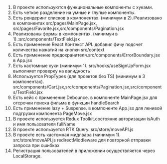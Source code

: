 1. В проекте используются функциональные компоненты c хуками.
2. Есть четкое разделение на умные и глупые компоненты.
3. Есть рендеринг списков в компонентах. (минимум в 2).:Реализовано в компонентах src/pages/MainPage.jsx, src/pages/Favorite.jsx,src/components/Pagination.jsx
4. Реализованы формы в компонентах. (минимуи в 1).:src/components/TextField.jsx
5. Есть применение React Контекст API. добавил фичу подсчет количества нажатий на кнопки src/context
6. Есть применение предохранителя.src/components/ErrorBoundary.jsx в App.jsx
7. Есть кастомные хуки (минимум 1). src/hooks/useSignUpForm.jsx выполняет проверку на валидность 
8. Используется PropTypes (для проектов без TS) (минимум в 3 компонентах). src/components/Cart.jsx,src/components/Pagination.jsx,src/components/TextField.jsx
9. Есть кейс с применение Debounce. в компоненте MainPage.jsx для отсрочки поиска фильма в функции handleSearch
10. Есть применение lazy + Suspense. в компоненте App.jsx для ленивой подгрузки компонента PageMove.jsx
11. В проекте используется Redux Toolkit.состояние авторизации isAuth и имя пользователя fullName
12. В проекте используется RTK Query. src/store/moveAPI.js
13. В проекте есть кастомная мидлвара (минимум 1). src/store/moveAPI.js  redirectMiddleware для повторной отправки запроса при ошибках 
14. Регистрация пользователей в приложении осуществляется через LocalStorage.
